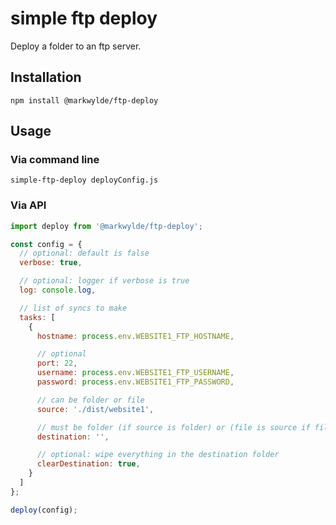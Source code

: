 # simple ftp deploy
Deploy a folder to an ftp server.

## Installation
```
npm install @markwylde/ftp-deploy
```

## Usage
### Via command line
```
simple-ftp-deploy deployConfig.js
```

### Via API
```javascript
import deploy from '@markwylde/ftp-deploy';

const config = {
  // optional: default is false
  verbose: true,

  // optional: logger if verbose is true
  log: console.log,

  // list of syncs to make
  tasks: [
    {
      hostname: process.env.WEBSITE1_FTP_HOSTNAME,

      // optional
      port: 22,
      username: process.env.WEBSITE1_FTP_USERNAME,
      password: process.env.WEBSITE1_FTP_PASSWORD,

      // can be folder or file
      source: './dist/website1',

      // must be folder (if source is folder) or (file is source if file)
      destination: '',

      // optional: wipe everything in the destination folder
      clearDestination: true,
    }
  ]
};

deploy(config);
```
